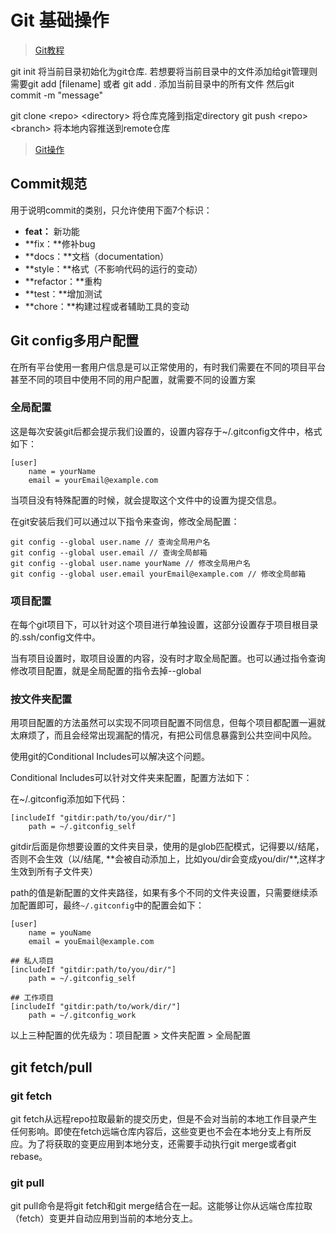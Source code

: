 # Git 基础操作

> [Git教程](https://www.bookstack.cn/read/git-tutorial/docs-commands-git-branch.md)

git init 将当前目录初始化为git仓库.
若想要将当前目录中的文件添加给git管理则需要git add [filename] 或者 git add . 添加当前目录中的所有文件
然后git commit -m "message"

git clone \<repo> \<directory> 将仓库克隆到指定directory
git push \<repo> \<branch> 将本地内容推送到remote仓库
> [Git操作](https://www.runoob.com/git/git-branch.html)

## Commit规范

用于说明commit的类别，只允许使用下面7个标识：

- **feat：** 新功能
- **fix：**修补bug
- **docs：**文档（documentation）
- **style：**格式（不影响代码的运行的变动）
- **refactor：**重构
- **test：**增加测试
- **chore：**构建过程或者辅助工具的变动

## Git config多用户配置

在所有平台使用一套用户信息是可以正常使用的，有时我们需要在不同的项目平台甚至不同的项目中使用不同的用户配置，就需要不同的设置方案

### 全局配置

这是每次安装git后都会提示我们设置的，设置内容存于~/.gitconfig文件中，格式如下：

```git
[user]
    name = yourName
    email = yourEmail@example.com
```

当项目没有特殊配置的时候，就会提取这个文件中的设置为提交信息。

在git安装后我们可以通过以下指令来查询，修改全局配置：

```git
git config --global user.name // 查询全局用户名
git config --global user.email // 查询全局邮箱
git config --global user.name yourName // 修改全局用户名
git config --global user.email yourEmail@example.com // 修改全局邮箱
```

### 项目配置

在每个git项目下，可以针对这个项目进行单独设置，这部分设置存于项目根目录的.ssh/config文件中。

当有项目设置时，取项目设置的内容，没有时才取全局配置。也可以通过指令查询修改项目配置，就是全局配置的指令去掉--global

### 按文件夹配置

用项目配置的方法虽然可以实现不同项目配置不同信息，但每个项目都配置一遍就太麻烦了，而且会经常出现漏配的情况，有把公司信息暴露到公共空间中风险。

使用git的Conditional Includes可以解决这个问题。

Conditional Includes可以针对文件夹来配置，配置方法如下：

在~/.gitconfig添加如下代码：

```git
[includeIf "gitdir:path/to/you/dir/"]
    path = ~/.gitconfig_self
```

gitdir后面是你想要设置的文件夹目录，使用的是glob匹配模式，记得要以/结尾，否则不会生效（以/结尾, **会被自动添加上，比如you/dir会变成you/dir/\**,这样才生效到所有子文件夹）

path的值是新配置的文件夹路径，如果有多个不同的文件夹设置，只需要继续添加配置即可，最终`~/.gitconfig`中的配置会如下：

```git
[user]
    name = youName
    email = youEmail@example.com

## 私人项目
[includeIf "gitdir:path/to/you/dir/"]
    path = ~/.gitconfig_self

## 工作项目
[includeIf "gitdir:path/to/work/dir/"]
    path = ~/.gitconfig_work
```

以上三种配置的优先级为：项目配置 > 文件夹配置 > 全局配置

## git fetch/pull

### git fetch

git fetch从远程repo拉取最新的提交历史，但是不会对当前的本地工作目录产生任何影响。即使在fetch远端仓库内容后，这些变更也不会在本地分支上有所反应。为了将获取的变更应用到本地分支，还需要手动执行git merge或者git rebase。

### git pull

git pull命令是将git fetch和git merge结合在一起。这能够让你从远端仓库拉取（fetch）变更并自动应用到当前的本地分支上。